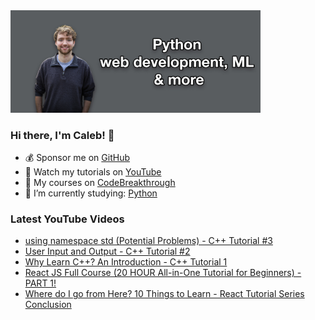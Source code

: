 <img src="github-cover-photo-my-face.jpg" width="400px" />

### Hi there, I'm Caleb! 🍛

- 💰 Sponsor me on [GitHub](https://github.com/sponsors/CalebCurry)
- 🎥 Watch my tutorials on [YouTube](https://www.youtube.com/calebthevideomaker2)
- 📗 My courses on [CodeBreakthrough](https://www.codebreakthrough.com)
- 🤔 I’m currently studying: [Python](https://www.youtube.com/watch?v=s3IvdkCq2_c&t=4254s)

### Latest YouTube Videos
<!-- YOUTUBE:START -->
- [using namespace std &lpar;Potential Problems&rpar; - C++ Tutorial #3](https://www.youtube.com/watch?v=LrpUG9vj4ks)
- [User Input and Output - C++ Tutorial #2](https://www.youtube.com/watch?v=2OFaPi641WY)
- [Why Learn C++? An Introduction - C++ Tutorial 1](https://www.youtube.com/watch?v=gXz1N0zPzOQ)
- [React JS Full Course &lpar;20 HOUR All-in-One Tutorial for Beginners&rpar; - PART 1!](https://www.youtube.com/watch?v=x_x5LkW6IXs)
- [Where do I go from Here? 10 Things to Learn - React Tutorial Series Conclusion](https://www.youtube.com/watch?v=gGdxtPF4GMg)
<!-- YOUTUBE:END -->
